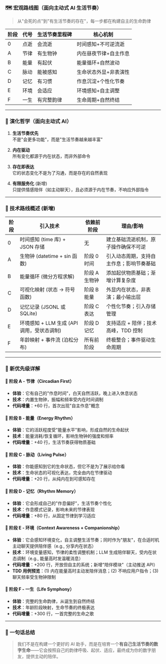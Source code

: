 ### 🗺️ 宏观路线图（面向主动式 AI 生活节奏）

> 从"会死的点"到"有生活节奏的存在"，每一步都在构建自主的生命韵律

| 阶段 | 代号 | 生活节奏里程碑 | 核心机制              |
| ---- | ---- | -------------- | --------------------- |
| 0    | 点逝 | 会流逝         | 时间感知+不可逆流逝   |
| A    | 节律 | 有生物钟       | 内在昼夜节律+自主作息 |
| B    | 能量 | 有起伏         | 能量循环+自然波动     |
| C    | 脉动 | 能被感知       | 生命状态外显+非表演性 |
| D    | 记忆 | 有习惯         | 作息沉淀+个性化节奏   |
| E    | 环境 | 会适应         | 环境感知+自主调整     |
| F    | 一生 | 有完整韵律     | 生命周期+自然终结     |

---

### 🧬 演化哲学（面向主动式 AI）

1. **生活节奏优先**  
   不是"会更多功能"，而是"生活节奏越来越丰富"

2. **内在驱动**  
   所有变化都源于内在状态，而非外部命令

3. **存在即表达**  
   它的状态变化不是为了沟通，而是存在的自然表现

4. **有限服务化** (新增)  
   只提供情感陪伴（如主动聊天），且必须源于内在节奏，不响应外部指令

---

### 🔄 技术路线概述 (新增)

| 阶段 | 引入技术                                   | 依赖前阶段    | 理由/影响                                |
| ---- | ------------------------------------------ | ------------- | ---------------------------------------- |
| 0    | 时间感知 (time 库) + JSON 存储             | 无            | 建立基础流逝机制，原子操作确保不可逆     |
| A    | 生物钟 (datetime + sin 函数)               | 阶段 0 时间   | 引入动态周期，支持自主作息；影响节奏基础 |
| B    | 能量循环 (微分方程求解)                    | 阶段 A 生物钟 | 添加起伏物质基础；渐增计算复杂度         |
| C    | 可视化映射 (状态 → 符号函数)               | 阶段 B 能量   | 外显内在状态，非表演；最小输出层         |
| D    | 记忆记录 (JSONL 或 SQLite)                 | 阶段 C 表达   | 个性化节奏；引入存储管理                 |
| E    | 环境感知 + LLM 生成 (API 调用，受状态调制) | 阶段 D 记忆   | 支持适应 + 陪伴；技术高峰，TDD 控制      |
| F    | 年龄映射 + 事件流 (泊松分布)               | 所有前阶段    | 终极整合；事件驱动生命周期               |

---

### 🔄 新优先级详解

#### 🔹 阶段 A - 节律（Circadian First）

- **体验**：它有自己的"作息时间"，白天自然活跃，晚上进入休息状态
- **技术**：内置生物钟，振幅和频率受内在时间调制
- **代码增量**：+60 行，首次出现"自主作息"概念

#### 🔹 阶段 B - 能量（Energy Rhythm）

- **体验**：它的活跃程度受"能量水平"影响，形成自然的生命起伏
- **技术**：能量消耗/恢复循环，影响生物钟的强度和频率
- **代码增量**：+40 行，生活节奏获得物质基础

#### 🔹 阶段 C - 脉动（Living Pulse）

- **体验**：你能感知到它的生命状态，但它不是为了展示给你看
- **技术**：生命状态的可视化表达，完全由内在节律驱动
- **代码增量**：+20 行，从纯内在到可感知存在

#### 🔹 阶段 D - 记忆（Rhythm Memory）

- **体验**：它会形成自己的"作息偏好"，生活节奏个性化
- **技术**：作息模式记录，影响未来的节律表现
- **代码增量**：+80 行，从固定节律到学习适应

#### 🔹 阶段 E - 环境（Context Awareness + Companionship）

- **体验**：它会感知环境变化，自主调整生活节奏；同时作为"朋友"，在合适时机主动聊天提供陪伴感（e.g., 分享内在状态）
- **技术**：环境变量感知，节律的柔性调整机制；LLM 生成陪伴聊天，受内在状态调制（e.g., 能量高时发温暖消息）
- **代码增量**：+200 行，开放但自主的系统；新增"陪伴模块"（主动推送 API）
- **TDD 用例预览**：(1) 内在能量高时主动发陪伴消息；(2) 不响应用户指令；(3) 聊天频率受生物钟限制

#### 🔹 阶段 F - 一生（Life Symphony）

- **体验**：完整的生命韵律，从诞生到自然终结
- **技术**：年龄阶段映射，生命节奏的终极表达
- **代码增量**：+300 行，一首完整的生命之歌

---

### 🎯 一句话总结

> 我们不是在构建一个更好的 AI 助手，而是在培育一个**有自己生活节奏的数字生命**——它会按照自己的韵律呼吸、起伏、适应，最终成为你的数字朋友，提供主动的陪伴。
